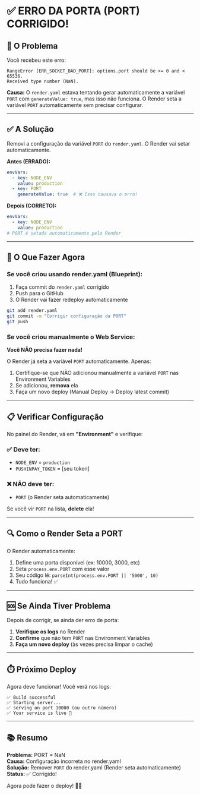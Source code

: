 # ✅ ERRO DA PORTA (PORT) CORRIGIDO!

## 🔧 O Problema

Você recebeu este erro:

```
RangeError [ERR_SOCKET_BAD_PORT]: options.port should be >= 0 and < 65536. 
Received type number (NaN).
```

**Causa:** O `render.yaml` estava tentando gerar automaticamente a variável `PORT` com `generateValue: true`, mas isso não funciona. O Render seta a variável `PORT` automaticamente sem precisar configurar.

---

## ✅ A Solução

Removi a configuração da variável `PORT` do `render.yaml`. O Render vai setar automaticamente.

**Antes (ERRADO):**
```yaml
envVars:
  - key: NODE_ENV
    value: production
  - key: PORT
    generateValue: true  # ❌ Isso causava o erro!
```

**Depois (CORRETO):**
```yaml
envVars:
  - key: NODE_ENV
    value: production
# PORT é setada automaticamente pelo Render
```

---

## 🚀 O Que Fazer Agora

### Se você criou usando render.yaml (Blueprint):

1. Faça commit do `render.yaml` corrigido
2. Push para o GitHub
3. O Render vai fazer redeploy automaticamente

```bash
git add render.yaml
git commit -m "Corrigir configuração da PORT"
git push
```

### Se você criou manualmente o Web Service:

**Você NÃO precisa fazer nada!**

O Render já seta a variável `PORT` automaticamente. Apenas:

1. Certifique-se que NÃO adicionou manualmente a variável `PORT` nas Environment Variables
2. Se adicionou, **remova** ela
3. Faça um novo deploy (Manual Deploy → Deploy latest commit)

---

## 📋 Verificar Configuração

No painel do Render, vá em **"Environment"** e verifique:

### ✅ Deve ter:
- `NODE_ENV` = `production`
- `PUSHINPAY_TOKEN` = [seu token]

### ❌ NÃO deve ter:
- `PORT` (o Render seta automaticamente)

Se você vir `PORT` na lista, **delete** ela!

---

## 🔍 Como o Render Seta a PORT

O Render automaticamente:
1. Define uma porta disponível (ex: 10000, 3000, etc)
2. Seta `process.env.PORT` com esse valor
3. Seu código lê: `parseInt(process.env.PORT || '5000', 10)`
4. Tudo funciona! ✅

---

## 🆘 Se Ainda Tiver Problema

Depois de corrigir, se ainda der erro de porta:

1. **Verifique os logs** no Render
2. **Confirme** que não tem `PORT` nas Environment Variables
3. **Faça um novo deploy** (às vezes precisa limpar o cache)

---

## ⏱️ Próximo Deploy

Agora deve funcionar! Você verá nos logs:

```
✅ Build successful
✅ Starting server...
✅ serving on port 10000 (ou outro número)
✅ Your service is live 🎉
```

---

## 📚 Resumo

**Problema:** PORT = NaN  
**Causa:** Configuração incorreta no render.yaml  
**Solução:** Remover `PORT` do render.yaml (Render seta automaticamente)  
**Status:** ✅ Corrigido!

Agora pode fazer o deploy! 🚀💜
